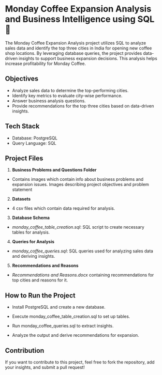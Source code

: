 # Monday Coffee Expansion Analysis and Business Intelligence using SQL 🚀

The Monday Coffee Expansion Analysis project utilizes SQL to analyze sales data and identify the top three cities in India for opening new coffee shop locations. By leveraging database queries, the project provides data-driven insights to support business expansion decisions. This analysis helps increase profitability for Monday Coffee. 

## Objectives

- Analyze sales data to determine the top-performing cities.
- Identify key metrics to evaluate city-wise performance.
- Answer business analysis questions.
- Provide recommendations for the top three cities based on data-driven insights.

## Tech Stack
- Database: PostgreSQL
- Query Language: SQL

## Project Files

1. **Business Problems and Questions Folder**

- Contains images which contain info about business problems and expansion issues. Images describing project objectives and problem statement

2. **Datasets**

- 4 csv files which contain data required for analysis.

3. **Database Schema**

- *monday_coffee_table_creation.sql*: SQL script to create necessary tables for analysis.

4. **Queries for Analysis**

- *monday_coffee_queries.sql*: SQL queries used for analyzing sales data and deriving insights.

5. **Recommendations and Reasons**

- *Recommendations and Reasons.docx* containing recommendations for top cities and reasons for it.

 ## How to Run the Project

- Install PostgreSQL and create a new database.

- Execute monday_coffee_table_creation.sql to set up tables.

- Run monday_coffee_queries.sql to extract insights.

- Analyze the output and derive recommendations for expansion.

 ## Contribution

If you want to contribute to this project, feel free to fork the repository, add your insights, and submit a pull request!
